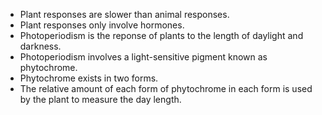 - Plant responses are slower than animal responses.
- Plant responses only involve hormones.
- Photoperiodism is the reponse of plants to the length of daylight and darkness.
- Photoperiodism involves a light-sensitive pigment known as phytochrome.
- Phytochrome exists in two forms.
- The relative amount of each form of phytochrome in each form is used by the plant to measure the day length.
